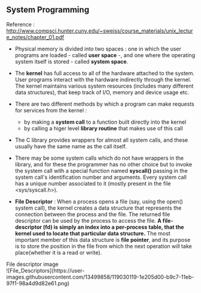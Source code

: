 ## System Programming
Reference : http://www.compsci.hunter.cuny.edu/~sweiss/course_materials/unix_lecture_notes/chapter_01.pdf

* Physical memory is divided into two spaces : one in which the user programs are loaded - called **user space** -, and one where the operating system itself is 
stored - called **system space**.
* The **kernel** has full access to all of the hardware attached to the system. User programs interact with the hardware indirectly through the kernel. The kernel
maintains various system resources (includes many different data structures), that keep track of I/O, memory and device usage etc.
* There are two different methods by which a program can make requests for services from the kernel :
  * by making a **system call** to a function built directly into the kernel
  * by calling a higer level **library routine** that makes use of this call
* The C library provides wrappers for almost all system calls, and these usually have the same name as the call itself.
* There may be some system calls which do not have wrappers in the library, and for these the programmer has no other choice but to invoke the system call with a 
  special function named **syscall()** passing in the system call's identification number and arguments. Every system call has a unique number associated to it 
  (mostly present in the file <sys/syscall.h>).
  
* **File Descriptor** : When a process opens a file (say, using the open() system call), the kernel creates a data structure that represents the connection between the process and the file. The returned file descriptor can be used by the process to access the file. **A file-descriptor (fd) is simply an index into a per-process table, that the kernel used to locate that particular data structure.** The most important member of this data structure is **file pointer**, and its purpose is to store the position in the file from which the next operation will take place(whether it is a read or write).

<expand>
 
 <summary> File descriptor image</summary>
 ![File_Descriptors](https://user-images.githubusercontent.com/13499858/119030119-1e205d00-b9c7-11eb-97f1-98a4d9d82e61.png)
</expand>
